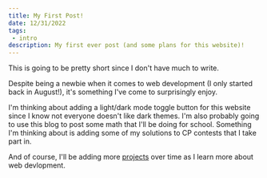 ```yaml
---
title: My First Post!
date: 12/31/2022
tags:
 - intro
description: My first ever post (and some plans for this website)!
---
```


This is going to be pretty short since I don't have much to write. 

Despite being a newbie when it comes to web development (I only started back in August!), it's something I've come to surprisingly enjoy.

I'm thinking about adding a light/dark mode toggle button for this website since I know not everyone doesn't like dark themes. I'm also probably going to use this blog to post some math that I'll be doing for school. Something I'm thinking about is adding some of my solutions to CP contests that I take part in.

And of course, I'll be adding more [projects](https://nikitago.xyz/projects) over time as I learn more about web devlopment.